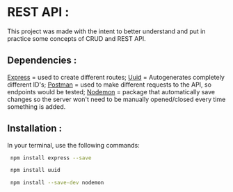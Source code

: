 # REST API :

This project was made with the intent to better understand and put in practice some concepts of CRUD and REST API.

## Dependencies :
[Express](https://expressjs.com/) = used to create different routes;
[Uuid](https://www.npmjs.com/package/uuid) = Autogenerates completely different ID's;
[Postman](https://www.postman.com/product/what-is-postman/) = used to make different requests to the API, so endpoints would be tested;
[Nodemon](https://www.npmjs.com/package/nodemon) = package that automatically save changes so the server won't need to be manually opened/closed every time something is added.

## Installation :

In your terminal, use the following commands:

```bash
 npm install express --save
```
```bash
 npm install uuid
```
```bash
 npm install --save-dev nodemon
```
